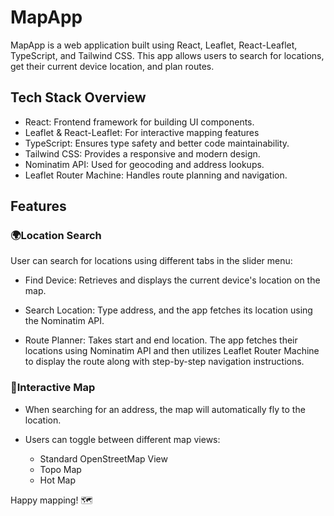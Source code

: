 # MapApp

MapApp is a web application built using React, Leaflet, React-Leaflet, TypeScript, and Tailwind CSS. This app allows users to search for locations, get their current device location, and plan routes.

## Tech Stack Overview
- React: Frontend framework for building UI components.
- Leaflet & React-Leaflet: For interactive mapping features
- TypeScript: Ensures type safety and better code maintainability.
- Tailwind CSS: Provides a responsive and modern design.
- Nominatim API: Used for geocoding and address lookups.
- Leaflet Router Machine: Handles route planning and navigation.

## Features
### 🌍Location Search
User can search for locations using different tabs in the slider menu:

- Find Device: Retrieves and displays the current device's location on the map.

- Search Location: Type address, and the app fetches its location using the Nominatim API.

- Route Planner: Takes start and end location. The app fetches their locations using Nominatim API and then utilizes Leaflet Router Machine to display the route along with step-by-step navigation instructions.

### 📌Interactive Map

- When searching for an address, the map will automatically fly to the location.

- Users can toggle between different map views:
    - Standard OpenStreetMap View
    - Topo Map
    - Hot Map
  
Happy mapping! 🗺️
